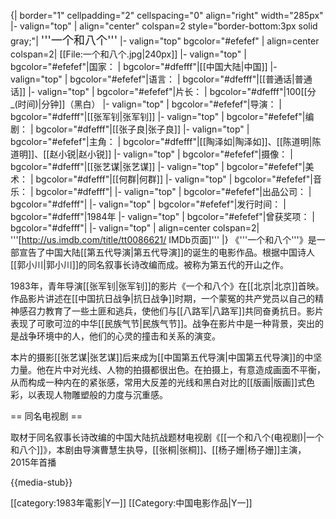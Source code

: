 {| border="1" cellpadding="2" cellspacing="0" align="right" width="285px"
|- valign="top"
| align="center" colspan=2 style="border-bottom:3px solid gray;"|
<font size="+1">'''一个和八个'''</font>
|- valign="top" bgcolor="#efefef"
| align=center colspan=2|
[[File:一个和八个.jpg|240px]]
|- valign="top" 
| bgcolor="#efefef"|国家：
| bgcolor="#dfefff"|[[中国大陆|中国]]
|- valign="top" 
| bgcolor="#efefef"|语言：
| bgcolor="#dfefff"|[[普通话|普通话]]
|- valign="top" 
| bgcolor="#efefef"|片长：
| bgcolor="#dfefff"|100[[分_(时间)|分钟]]（黑白）
|- valign="top"
| bgcolor="#efefef"|导演：
| bgcolor="#dfefff"|[[张军钊|张军钊]]
|- valign="top"
| bgcolor="#efefef"|编剧：
| bgcolor="#dfefff"|[[张子良|张子良]]
|- valign="top"
| bgcolor="#efefef"|主角：
| bgcolor="#dfefff"|[[陶泽如|陶泽如]]、[[陈道明|陈道明]]、[[赵小锐|赵小锐]]
|- valign="top"
| bgcolor="#efefef"|摄像：
| bgcolor="#dfefff"|[[张艺谋|张艺谋]]
|- valign="top"
| bgcolor="#efefef"|美术：
| bgcolor="#dfefff"|[[何群|何群]]
|- valign="top"
| bgcolor="#efefef"|音乐：
| bgcolor="#dfefff"|
|- valign="top"
| bgcolor="#efefef"|出品公司：
| bgcolor="#dfefff"|
|- valign="top"
| bgcolor="#efefef"|发行时间：
| bgcolor="#dfefff"|1984年
|- valign="top"
| bgcolor="#efefef"|曾获奖项：
| bgcolor="#dfefff"|
|- valign="top"
| align=center colspan=2|
'''[http://us.imdb.com/title/tt0086621/ IMDb页面]'''
|}
《'''一个和八个'''》是一部宣告了中国大陆[[第五代导演|第五代导演]]的诞生的电影作品。根据中国诗人[[郭小川|郭小川]]的同名叙事长诗改编而成。被称为第五代的开山之作。

1983年，青年导演[[张军钊|张军钊]]的影片《一个和八个》在[[北京|北京]]首映。作品影片讲述在[[中国抗日战争|抗日战争]]时期，一个蒙冤的共产党员以自己的精神感召力教育了一些土匪和逃兵，使他们与[[八路军|八路军]]共同奋勇抗日。影片表现了可歌可泣的中华[[民族气节|民族气节]]。战争在影片中是一种背景，突出的是战争环境中的人，他们的心灵的撞击和关系的演变。

本片的摄影[[张艺谋|张艺谋]]后来成为[[中国第五代导演|中国第五代导演]]的中坚力量。他在片中对光线、人物的拍摄都很出色。在拍摄上，有意造成画面不平衡，从而构成一种内在的紧张感，常用大反差的光线和黑白对比的[[版画|版画]]式色彩，以表现人物雕塑般的力度与沉重感。

== 同名电视剧 ==

取材于同名叙事长诗改编的中国大陆抗战题材电视剧《[[一个和八个(电视剧)|一个和八个]]》，本剧由导演曹慧生执导，[[张桐|张桐]]、[[杨子姗|杨子姗]]主演，2015年首播


{{media-stub}}

[[category:1983年電影|Y一]]
[[Category:中国电影作品|Y一]]